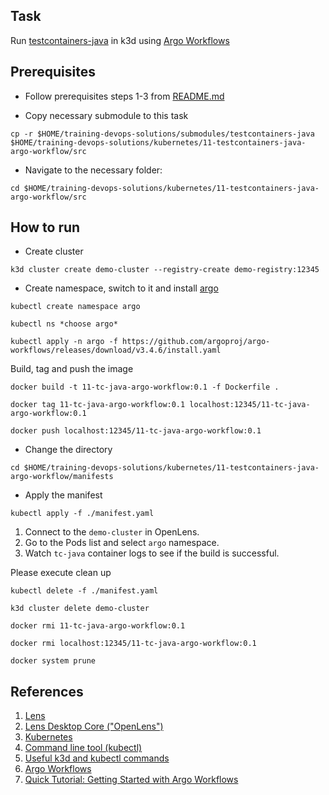## Task

Run [testcontainers-java](https://github.com/testcontainers/testcontainers-java) in k3d using [Argo Workflows](https://github.com/argoproj/argo-workflows#what-is-argo-workflows)

## Prerequisites

- Follow prerequisites steps 1-3 from [README.md](../../README.md)

- Copy necessary submodule to this task
```
cp -r $HOME/training-devops-solutions/submodules/testcontainers-java $HOME/training-devops-solutions/kubernetes/11-testcontainers-java-argo-workflow/src
```

- Navigate to the necessary folder:

```
cd $HOME/training-devops-solutions/kubernetes/11-testcontainers-java-argo-workflow/src
```

## How to run

- Create cluster

```
k3d cluster create demo-cluster --registry-create demo-registry:12345 
```

- Create namespace, switch to it and install [argo](https://github.com/argoproj/argo-workflows/blob/master/docs/quick-start.md#install-argo-workflows)

```
kubectl create namespace argo 

kubectl ns *choose argo*

kubectl apply -n argo -f https://github.com/argoproj/argo-workflows/releases/download/v3.4.6/install.yaml
```

Build, tag and push the image

```
docker build -t 11-tc-java-argo-workflow:0.1 -f Dockerfile .

docker tag 11-tc-java-argo-workflow:0.1 localhost:12345/11-tc-java-argo-workflow:0.1    

docker push localhost:12345/11-tc-java-argo-workflow:0.1  
```

- Change the directory 

```
cd $HOME/training-devops-solutions/kubernetes/11-testcontainers-java-argo-workflow/manifests
```

- Apply the manifest

```
kubectl apply -f ./manifest.yaml
```

1. Connect to the `demo-cluster` in OpenLens.
2. Go to the Pods list and select `argo` namespace.
3. Watch `tc-java` container logs to see if the build is successful.


Please execute clean up

```
kubectl delete -f ./manifest.yaml

k3d cluster delete demo-cluster

docker rmi 11-tc-java-argo-workflow:0.1

docker rmi localhost:12345/11-tc-java-argo-workflow:0.1

docker system prune
```

## References
1. [Lens](https://k8slens.dev/)
2. [Lens Desktop Core ("OpenLens")](https://github.com/lensapp/lens)
3. [Kubernetes](https://kubernetes.io/)
4. [Command line tool (kubectl)](https://kubernetes.io/docs/reference/kubectl/)
5. [Useful k3d and kubectl commands](https://ramigs.dev/blog/useful-k3d-and-kubectl-commands/)
6. [Argo Workflows](https://github.com/argoproj/argo-workflows)
7. [Quick Tutorial: Getting Started with Argo Workflows](https://codefresh.io/learn/argo-workflows/)